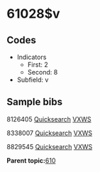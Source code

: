 # 61028$v

## Codes

-   Indicators
    -   First: 2
    -   Second: 8
-   Subfield: v

## Sample bibs

8126405 [Quicksearch](https://search.library.yale.edu/catalog/8126405) [VXWS](http://prodorbis.library.yale.edu:7014/vxws/GetHoldingsService?bibId=8126405)

8338007 [Quicksearch](https://search.library.yale.edu/catalog/8338007) [VXWS](http://prodorbis.library.yale.edu:7014/vxws/GetHoldingsService?bibId=8338007)

8829545 [Quicksearch](https://search.library.yale.edu/catalog/8829545) [VXWS](http://prodorbis.library.yale.edu:7014/vxws/GetHoldingsService?bibId=8829545)

**Parent topic:**[610](../../tags/610/610.md)

